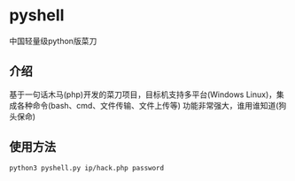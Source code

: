 # pyshell
中国轻量级python版菜刀
## 介绍
基于一句话木马(php)开发的菜刀项目，目标机支持多平台(Windows Linux)，集成各种命令(bash、cmd、文件传输、文件上传等)
功能非常强大，谁用谁知道(狗头保命)
## 使用方法
```python3 pyshell.py ip/hack.php password``` 
